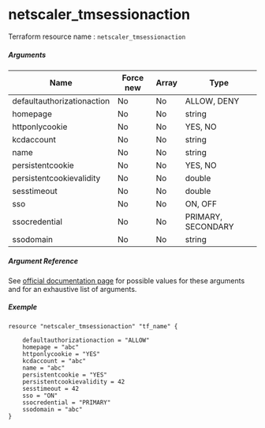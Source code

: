 # netscaler_tmsessionaction

Terraform resource name : ```netscaler_tmsessionaction```

##### Arguments

| Name | Force new | Array | Type |
|----|----|----|----|
|defaultauthorizationaction|No|No|ALLOW, DENY|
|homepage|No|No|string|
|httponlycookie|No|No|YES, NO|
|kcdaccount|No|No|string|
|name|No|No|string|
|persistentcookie|No|No|YES, NO|
|persistentcookievalidity|No|No|double|
|sesstimeout|No|No|double|
|sso|No|No|ON, OFF|
|ssocredential|No|No|PRIMARY, SECONDARY|
|ssodomain|No|No|string|

##### Argument Reference

See [official documentation page](https://developer-docs.citrix.com/projects/netscaler-nitro-api/en/11.0/configuration/traffic-management/tmsessionaction/tmsessionaction/) for possible values for these arguments and for an exhaustive list of arguments.

##### Exemple

```
resource "netscaler_tmsessionaction" "tf_name" {

    defaultauthorizationaction = "ALLOW"
    homepage = "abc"
    httponlycookie = "YES"
    kcdaccount = "abc"
    name = "abc"
    persistentcookie = "YES"
    persistentcookievalidity = 42
    sesstimeout = 42
    sso = "ON"
    ssocredential = "PRIMARY"
    ssodomain = "abc"
}
```

